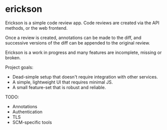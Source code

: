 # erickson
Erickson is a simple code review app. Code reviews are created via
the API methods, or the web frontend.

Once a review is created, annotations can be made to the diff, and
successive versions of the diff can be appended to the original review.

Erickson is a work in progress and many features are incomplete, missing
or broken.

Project goals:
* Dead-simple setup that doesn't require integration with other services.
* A simple, lightweight UI that requires minimal JS.
* A small feature-set that is robust and reliable.

TODO:
* Annotations
* Authentication
* TLS
* SCM-specific tools
